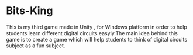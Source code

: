 # Bits-King
This is my third game made in Unity , for Windows platform in order to help students learn different digital circuits easyly.The main idea behind this game is to create a game which will help students to think of digital circuits subject as a fun subject.
